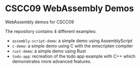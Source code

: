 # CSCC09 WebAssembly Demos

WebAssembly demos for CSCC09

The repository contains 4 different examples:
* `assembly-script-demo`: a simple demo using AssemblyScript
* `c-demo`: a simple demo using C with the emscripten compiler
* `rust-demo`: a simple demo using Rust
* `todo-app`: recreation of the todo app example with C++ which demonstrates 
  more advanced features.
